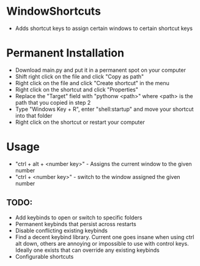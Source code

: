 # WindowShortcuts
- Adds shortcut keys to assign certain windows to certain shortcut keys

# Permanent Installation
- Download main.py and put it in a permanent spot on your computer
- Shift right click on the file and click "Copy as path"
- Right click on the file and click "Create shortcut" in the menu
- Right click on the shortcut and click "Properties"
- Replace the "Target" field with "pythonw \<path\>" where \<path\> is the path that you copied in step 2
- Type "Windows Key + R", enter "shell:startup" and move your shortcut into that folder
- Right click on the shortcut or restart your computer

# Usage
- "ctrl + alt + \<number key\>" - Assigns the current window to the given number
- "ctrl + \<number key\>" - switch to the window assigned the given number

## TODO: 
- Add keybinds to open or switch to specific folders 
- Permanent keybinds that persist across restarts
- Disable conflicting existing keybinds
- Find a decent keybind library. Current one goes insane when using ctrl alt down, others are annoying or impossible to use with control keys. Ideally one exists that can override any existing keybinds
- Configurable shortcuts